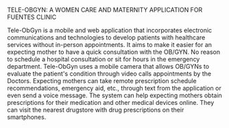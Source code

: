 TELE-OBGYN: A WOMEN CARE AND MATERNITY APPLICATION FOR FUENTES CLINIC

  Tele-ObGyn is a mobile and web application that incorporates electronic communications and technologies to develop patients with healthcare services without in-person appointments. It aims to make it easier for an expecting mother to have a quick consultation with the OB/GYN. No reason to schedule a hospital consultation or sit for hours in the emergency department.
  Tele-ObGyn uses a mobile camera that allows OB/GYNs to evaluate the patient's condition through video calls appointments by the Doctors. Expecting mothers can take remote prescription schedule recommendations, emergency aid, etc., through text from the application or even send a voice message. The system can help expecting mothers obtain prescriptions for their medication and other medical devices online. They can visit the nearest drugstore with drug prescriptions on their smartphones.

  

